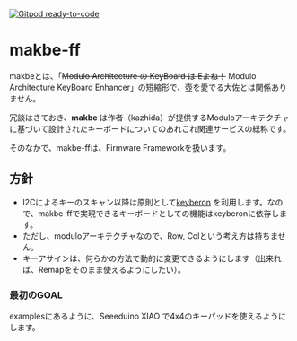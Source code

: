 [![Gitpod ready-to-code](https://img.shields.io/badge/Gitpod-ready--to--code-blue?logo=gitpod)](https://gitpod.io/#https://github.com/abplus-lab/makbe)

# makbe-ff

makbeとは、「~~Modulo Architecture の KeyBoard は Eよね！~~ Modulo Architecture KeyBoard Enhancer」の短縮形で、壺を愛でる大佐とは関係ありません。

冗談はさておき、**makbe** は作者（kazhida）が提供するModuloアーキテクチャに基づいて設計されたキーボードについてのあれこれ関連サービスの総称です。

そのなかで、makbe-ffは、Firmware Frameworkを扱います。

## 方針

* I2Cによるキーのスキャン以降は原則として[keyberon](https://github.com/TeXitoi/keyberon) を利用します。なので、makbe-ffで実現できるキーボードとしての機能はkeyberonに依存します。
* ただし、moduloアーキテクチャなので、Row, Colという考え方は持ちません。
* キーアサインは、何らかの方法で動的に変更できるようにします（出来れば、Remapをそのまま使えるようにしたい）。

### 最初のGOAL

examplesにあるように、Seeeduino XIAO で4x4のキーパッドを使えるようにします。




